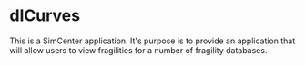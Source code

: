 # dlCurves

This is a SimCenter application. It's purpose is to provide
an application that will allow users to view fragilities for a number
of fragility databases.
